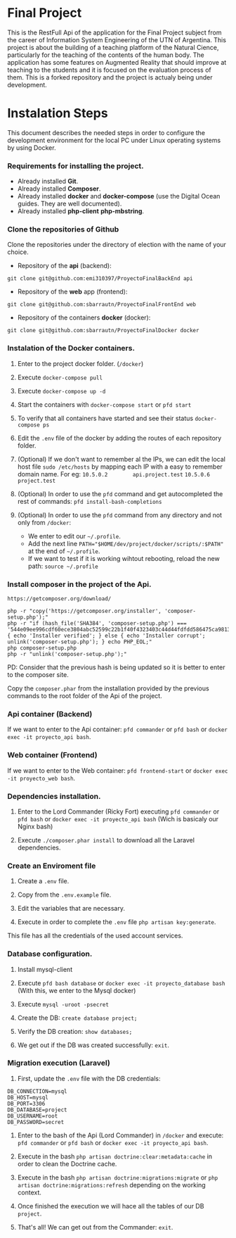 # Final Project

This is the RestFull Api of the application for the Final Project subject from the career of Information System Engineering of the UTN of Argentina. This project is about the building of a teaching platform of the Natural Cience, particularly for the teaching of the contents of the human body. The application has some features on Augmented Reality that should improve at teaching to the students and it is focused on the evaluation process of them.
This is a forked repository and the project is actualy being under development.

# Instalation Steps

This document describes the needed steps in order to configure the development environment for the local PC under Linux operating systems by using Docker.

### Requirements for installing the project.

* Already installed **Git**.
* Already installed **Composer**.
* Already installed **docker** and **docker-compose** (use the Digital Ocean guides. They are well documented).
* Already installed **php-client** **php-mbstring**.

### Clone the repositories of Github

Clone the repositories under the directory of election with the name of your choice.

* Repository of the **api** (backend):

``` 
git clone git@github.com:emi310397/ProyectoFinalBackEnd api
```

* Repository of the **web** app (frontend):

``` 
git clone git@github.com:sbarrautn/ProyectoFinalFrontEnd web
```

* Repository of the containers **docker** (docker):

``` 
git clone git@github.com:sbarrautn/ProyectoFinalDocker docker
```

### Instalation of the Docker containers.

1. Enter to the project docker folder. (`/docker`)

2. Execute `docker-compose pull`

3. Execute `docker-compose up -d`

4. Start the containers with `docker-compose start` or `pfd start`

5. To verify that all containers have started and see their status `docker-compose ps`

6. Edit the `.env` file of the docker by adding the routes of each repository folder.

7. (Optional) If we don't want to remember al the IPs, we can edit the local host file `sudo /etc/hosts` by mapping each IP with a easy to remember domain name. For eg:
`10.5.0.2        api.project.test`
`10.5.0.6        project.test`

8. (Optional) In order to use the `pfd` command and get autocompleted the rest of commands: `pfd install-bash-completions`

9. (Optional) In order to use the `pfd` command from any directory and not only from `/docker`:
    * We enter to edit our `~/.profile`.
    * Add the next line `PATH="$HOME/dev/project/docker/scripts/:$PATH"` at the end of `~/.profile`.
    * If we want to test if it is working wihtout rebooting, reload the new path: `source ~/.profile`

### Install composer in the project of the Api.

```
https://getcomposer.org/download/
```
```
php -r "copy('https://getcomposer.org/installer', 'composer-setup.php');"
php -r "if (hash_file('SHA384', 'composer-setup.php') === '544e09ee996cdf60ece3804abc52599c22b1f40f4323403c44d44fdfdd586475ca9813a858088ffbc1f233e9b180f061') { echo 'Installer verified'; } else { echo 'Installer corrupt'; unlink('composer-setup.php'); } echo PHP_EOL;"
php composer-setup.php
php -r "unlink('composer-setup.php');"
```
PD: Consider that the previous hash is being updated so it is better to enter to the composer site.

Copy the `composer.phar` from the installation provided by the previous commands to the root folder of the Api of the project.

### Api container (Backend)

If we want to enter to the Api container: `pfd commander` or `pfd bash` or `docker exec -it proyecto_api bash`.

### Web container (Frontend)

If we want to enter to the Web container: `pfd frontend-start` or `docker exec -it proyecto_web bash`.

### Dependencies installation.

1. Enter to the Lord Commander (Ricky Fort) executing `pfd commander` or `pfd bash` or `docker exec -it proyecto_api bash` (Wich is basicaly our Nginx bash)

2. Execute `./composer.phar install` to download all the Laravel dependencies.

### Create an Enviroment file

1. Create a ```.env``` file.

2. Copy from the ```.env.example``` file.

3. Edit the variables that are necessary.

4. Execute in order to complete the `.env` file `php artisan key:generate`.

This file has all the credentials of the used account services.

### Database configuration.

1. Install mysql-client

2. Execute `pfd bash database` or `docker exec -it proyecto_database bash` (With this, we enter to the Mysql docker)

4. Execute `mysql -uroot -psecret`

5. Create the DB: `create database project;`

6. Verify the DB creation: `show databases;`

7. We get out if the DB was created successfully: `exit`.

### Migration execution (Laravel)

1. First, update the `.env` file with the DB credentials:

```
DB_CONNECTION=mysql
DB_HOST=mysql
DB_PORT=3306
DB_DATABASE=project
DB_USERNAME=root
DB_PASSWORD=secret
```

1. Enter to the bash of the Api (Lord Commander) in `/docker` and execute: `pfd commander` or `pfd bash` or `docker exec -it proyecto_api bash`.

2. Execute in the bash `php artisan doctrine:clear:metadata:cache` in order to clean the Doctrine cache.

3. Execute in the bash `php artisan doctrine:migrations:migrate` or `php artisan doctrine:migrations:refresh` depending on the working context.

4. Once finished the execution we will hace all the tables of our DB `project`.

5. That's all! We can get out from the Commander: `exit`.

